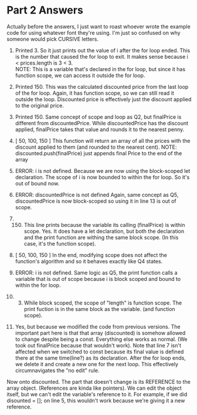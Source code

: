 # Part 2 Answers
Actually before the answers, I just want to roast whoever wrote the example code for using whatever font they're using. I'm just so confused on why someone would pick CURSIVE letters.

1) Printed 3.   So it just prints out the value of i after the for loop ended. This is the number that caused the for loop to exit. It makes sense because  i < prices.length is 3 < 3.  
NOTE: This is a variable that's declared in the for loop, but since it has function scope, we can access it outside the for loop.

2) Printed 150. This was the calculated discounted price from the last loop of the for loop. Again, it has function scope, so we can still read it outside the loop. Discounted price is effectively just the discount applied to the original price.

3) Printed 150. Same concept of scope and loop as Q2, but finalPrice is different from discountedPrice. While discountedPrice has the discount applied, finalPrice takes that value and rounds it to the nearest penny.

4) [ 50, 100, 150 ] This function will return an array of all the prices with the discount applied to them (and rounded to the nearest cent). 
NOTE: discounted.push(finalPrice) just appends final Price to the end of the array


5) ERROR: i is not defined.
 Because we are now using the block-scoped let declaration. The scope of i is now bounded to within the for loop. So it's out of bound now.

6) ERROR: discountedPrice is not defined
Again, same concept as Q5, discountedPrice is now block-scoped so using it in line 13 is out of scope.

7) 150.  This line prints because the variable its calling (finalPrice) is within scope. Yes. It does have a let declaration, but both the declaration and the print function are withing the same block scope. (In this case, it's the function scope). 

8) [ 50, 100, 150 ]   In the end, modifying scope does not affect the function's algorithm and so it behaves exactly like Q4 states.


9) ERROR: i is not defined.    Same logic as Q5, the print function calls a variable that is out of scope because i is block scoped and bound to within the for loop.

10) 3.  While block scoped, the scope of "length" is function scope. The print fuction is in the same block as the variable. (and function scope).

11) Yes, but because we modified the code from previous versions. The important part here is that that array (discounted) is somehow allowed to change despite being a const. Everything else works as normal. (We took out finalPrice because that wouldn't work). Note that line 7 isn't affected when we switched to const because its final value is defined there at the same time(line?) as its declaration. After the for loop ends, we delete it and create a new one for the next loop. This effectively circumnavigates the "no edit" rule.

Now onto discounted. The part that doesn't change is its REFERENCE to the array object. (References are kinda like pointers). We can edit the object itself, but we can't edit the variable's reference to it.  For example, if we did disounted = [];  on line 5, this wouldn't work because we're giving it a new reference.